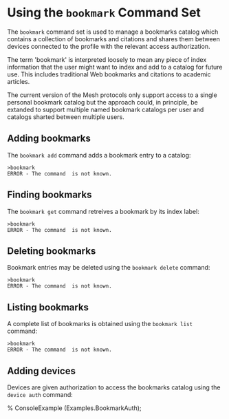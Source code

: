 
# Using the `bookmark` Command Set

The `bookmark` command set is used to manage a bookmarks catalog which contains
a collection of bookmarks and citations and shares them between devices connected 
to the profile with the relevant access authorization.

The term 'bookmark' is interpreted loosely to mean any piece of index information
that the user might want to index and add to a catalog for future use. This
includes traditional Web bookmarks and citations to academic articles.

The current version of the Mesh protocols only support access to a single personal 
bookmark catalog but the approach could, in principle, be extanded to support multiple
named bookmark catalogs per user and catalogs sharted between multiple users.

## Adding bookmarks

The `bookmark add` command adds a bookmark entry to a catalog:


````
>bookmark 
ERROR - The command  is not known.
````


## Finding bookmarks

The `bookmark get`  command retreives a bookmark  by its index label:


````
>bookmark 
ERROR - The command  is not known.
````

## Deleting bookmarks

Bookmark entries may be deleted using the  `bookmark delete` command:


````
>bookmark 
ERROR - The command  is not known.
````

## Listing bookmarks

A complete list of bookmarks is obtained using the  `bookmark list` command:


````
>bookmark 
ERROR - The command  is not known.
````

## Adding devices

Devices are given authorization to access the bookmarks catalog using the 
 `device auth` command:

 %  ConsoleExample (Examples.BookmarkAuth);


